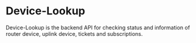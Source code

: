 # Device-Lookup

Device-Lookup is the backend API for checking status and information of  router device, uplink device, tickets and subscriptions.
